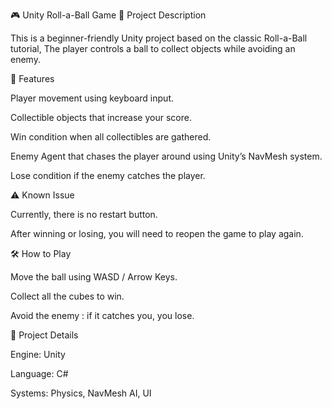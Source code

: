 🎮 Unity Roll-a-Ball Game
📌 Project Description

This is a beginner-friendly Unity project based on the classic Roll-a-Ball tutorial,  The player controls a ball to collect objects while avoiding an enemy.

🚀 Features

Player movement using keyboard input.

Collectible objects that increase your score.

Win condition when all collectibles are gathered.

Enemy Agent that chases the player around using Unity’s NavMesh system.

Lose condition if the enemy catches the player.

⚠️ Known Issue

Currently, there is no restart button.

After winning or losing, you will need to reopen the game to play again.

🛠️ How to Play

Move the ball using WASD / Arrow Keys.

Collect all the cubes to win.

Avoid the enemy : if it catches you, you lose.

📂 Project Details

Engine: Unity

Language: C#

Systems: Physics, NavMesh AI, UI
